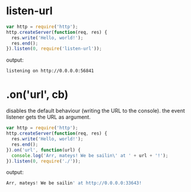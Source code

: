 listen-url
==========
```javascript
var http = require('http');
http.createServer(function(req, res) {
  res.write('Hello, world!');
  res.end();
}).listen(0, require('listen-url'));
```

output:
```
listening on http://0.0.0.0:56841
```

.on('url', cb)
==============
disables the default behaviour (writing the URL to the console). the event listener gets the URL as argument.

```javascript
var http = require('http');
http.createServer(function(req, res) {
  res.write('Hello, world!');
  res.end();
}).on('url', function(url) {
  console.log('Arr, mateys! We be sailin\' at ' + url + '!');
}).listen(0, require('./'));
```

output:
```javascript
Arr, mateys! We be sailin' at http://0.0.0.0:33643!
```
